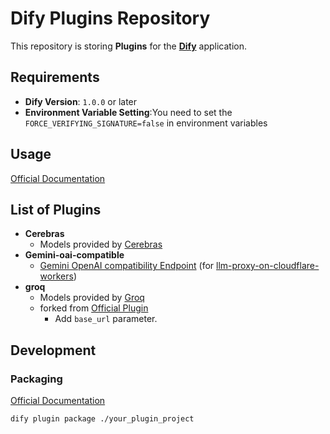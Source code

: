 # Dify Plugins Repository

This repository is storing **Plugins** for the **[Dify](https://github.com/langgenius/dify)** application.

## Requirements

- **Dify Version**: `1.0.0` or later
- **Environment Variable Setting**:You need to set the `FORCE_VERIFYING_SIGNATURE=false` in environment variables

## Usage

[Official Documentation](https://docs.dify.ai/plugins/quick-start/install-and-use-plugins#install-plugins)

## List of Plugins

- **Cerebras**
  - Models provided by [Cerebras](https://cloud.cerebras.ai/)
- **Gemini-oai-compatible**
  - [Gemini OpenAI compatibility Endpoint](https://ai.google.dev/gemini-api/docs/openai) (for [llm-proxy-on-cloudflare-workers](https://github.com/blue-pen5805/llm-proxy-on-cloudflare-workers))
- **groq**
  - Models provided by [Groq](https://console.groq.com/)
  - forked from [Official Plugin](https://github.com/langgenius/dify-official-plugins/tree/main/models/groq)
    - Add `base_url` parameter.

## Development

### Packaging

[Official Documentation](https://docs.dify.ai/plugins/publish-plugins/package-plugin-file-and-publish)

```bash
dify plugin package ./your_plugin_project
```
